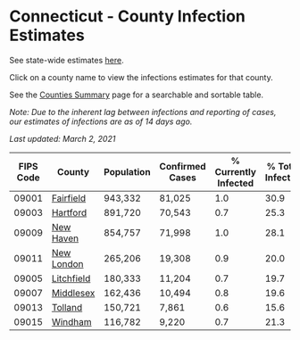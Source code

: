 # Connecticut - County Infection Estimates

See state-wide estimates [here](/infections/us-ct).

Click on a county name to view the infections estimates for that county.

See the [Counties Summary](/infections/summary-counties) page for a searchable and sortable table.

*Note: Due to the inherent lag between infections and reporting of cases, our estimates of infections are as of 14 days ago.*

*Last updated: March 2, 2021*

|   FIPS Code |                   County |   Population |   Confirmed Cases |   % Currently Infected |   % Total Infected |
|-------------|--------------------------|--------------|-------------------|------------------------|--------------------|
|       09001 |   [Fairfield](fairfield) |      943,332 |            81,025 |                    1.0 |               30.9 |
|       09003 |     [Hartford](hartford) |      891,720 |            70,543 |                    0.7 |               25.3 |
|       09009 |   [New Haven](new-haven) |      854,757 |            71,998 |                    1.0 |               28.1 |
|       09011 | [New London](new-london) |      265,206 |            19,308 |                    0.9 |               20.0 |
|       09005 | [Litchfield](litchfield) |      180,333 |            11,204 |                    0.7 |               19.7 |
|       09007 |   [Middlesex](middlesex) |      162,436 |            10,494 |                    0.8 |               19.6 |
|       09013 |       [Tolland](tolland) |      150,721 |             7,861 |                    0.6 |               15.6 |
|       09015 |       [Windham](windham) |      116,782 |             9,220 |                    0.7 |               21.3 |